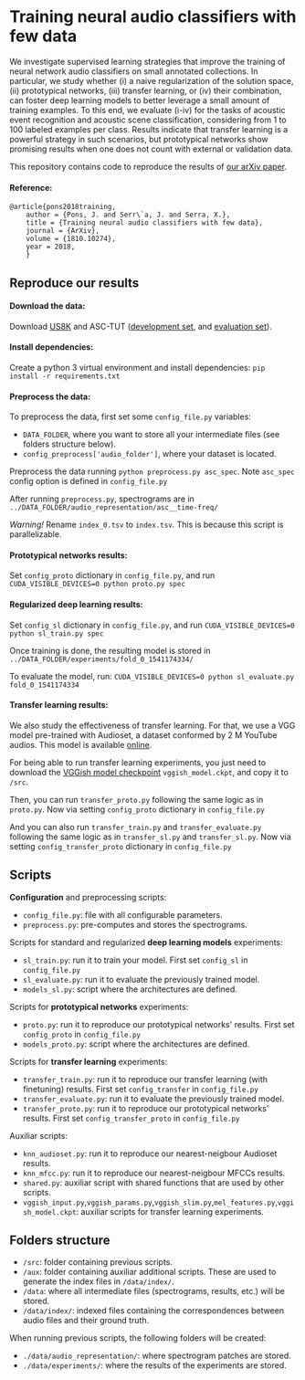 # Training neural audio classifiers with few data

We investigate supervised learning strategies that improve the training of neural network audio classifiers on small annotated collections. In particular, we study whether (i) a naive regularization of the solution space, (ii) prototypical networks, (iii) transfer learning, or (iv) their combination, can foster deep learning models to better leverage a small amount of training examples. To this end, we evaluate (i-iv) for the tasks of acoustic event recognition and acoustic scene classification, considering from 1 to 100 labeled examples per class. Results indicate that transfer learning is a powerful strategy in such scenarios, but prototypical networks show promising results when one does not count with external or validation data. 

This repository contains code to reproduce the results of [our arXiv paper](https://arxiv.org/abs/1810.10274).

#### Reference:
```
@article{pons2018training,
    author = {Pons, J. and Serr\`a, J. and Serra, X.},
    title = {Training neural audio classifiers with few data},
    journal = {ArXiv},
    volume = {1810.10274},
    year = 2018,
    }
```

## Reproduce our results

#### Download the data:
Download [US8K](https://urbansounddataset.weebly.com/urbansound8k.html) and ASC-TUT ([development set](https://zenodo.org/record/400515#.W9n2UtGdZhE), and [evaluation set](https://zenodo.org/record/1040168#.W9n2jNGdZhE)).

#### Install dependencies:
Create a python 3 virtual environment and install dependencies: `pip install -r requirements.txt`

#### Preprocess the data:
To preprocess the data, first set some `config_file.py` variables:
- `DATA_FOLDER`, where you want to store all your intermediate files (see folders structure below).
- `config_preprocess['audio_folder']`, where your dataset is located.

Preprocess the data running `python preprocess.py asc_spec`. Note `asc_spec` config option is defined in `config_file.py`

After running `preprocess.py`, spectrograms are in `../DATA_FOLDER/audio_representation/asc__time-freq/`

_*Warning!*_ Rename `index_0.tsv` to `index.tsv`. This is because this script is parallelizable.

#### Prototypical networks results:

Set `config_proto` dictionary in `config_file.py`, and run `CUDA_VISIBLE_DEVICES=0 python proto.py spec`

#### Regularized deep learning results:

Set `config_sl` dictionary in `config_file.py`, and run `CUDA_VISIBLE_DEVICES=0 python sl_train.py spec`

Once training is done, the resulting model is stored in `../DATA_FOLDER/experiments/fold_0_1541174334/`

To evaluate the model, run: `CUDA_VISIBLE_DEVICES=0 python sl_evaluate.py fold_0_1541174334`

#### Transfer learning results:
We also study the effectiveness of transfer learning. For that, we use a VGG model pre-trained with Audioset, a dataset conformed by 2 M YouTube audios. This model is available [online](https://github.com/tensorflow/models/tree/master/research/audioset).

For being able to run transfer learning experiments, you just need to download the [VGGish model checkpoint](https://storage.googleapis.com/audioset/vggish_model.ckpt) `vggish_model.ckpt`, and copy it to `/src`.

Then, you can run `transfer_proto.py` following the same logic as in `proto.py`. Now via setting `config_proto` dictionary in `config_file.py`

And you can also run `transfer_train.py` and `transfer_evaluate.py` following the same logic as in `transfer_sl.py` and `transfer_sl.py`. Now via setting `config_transfer_proto` dictionary in `config_file.py`

## Scripts

**Configuration** and preprocessing scripts:
- `config_file.py`: file with all configurable parameters.
- `preprocess.py`: pre-computes and stores the spectrograms.

Scripts for standard and regularized **deep learning models** experiments:
- `sl_train.py`: run it to train your model. First set `config_sl` in `config_file.py`
- `sl_evaluate.py`: run it to evaluate the previously trained model.
- `models_sl.py`: script where the architectures are defined.

Scripts for **prototypical networks** experiments:
- `proto.py`: run it to reproduce our prototypical networks' results. First set `config_proto` in `config_file.py`
- `models_proto.py`: script where the architectures are defined.

Scripts for **transfer learning** experiments:
- `transfer_train.py`: run it to reproduce our transfer learning (with finetuning) results. First set `config_transfer` in `config_file.py`
- `transfer_evaluate.py`: run it to evaluate the previously trained model.
- `transfer_proto.py`: run it to reproduce our prototypical networks' results. First set `config_transfer_proto` in `config_file.py`

Auxiliar scripts:
- `knn_audioset.py`: run it to reproduce our nearest-neigbour Audioset results.
- `knn_mfcc.py`: run it to reproduce our nearest-neigbour MFCCs results.
- `shared.py`: auxiliar script with shared functions that are used by other scripts.
- `vggish_input.py`,`vggish_params.py`,`vggish_slim.py`,`mel_features.py`,`vggish_model.ckpt`: auxiliar scripts for transfer learning experiments.

## Folders structure

- `/src`: folder containing previous scripts.
- `/aux`: folder containing auxiliar additional scripts. These are used to generate the index files in `/data/index/`.
- `/data`: where all intermediate files (spectrograms, results, etc.) will be stored. 
- `/data/index/`: indexed files containing the correspondences between audio files and their ground truth.

When running previous scripts, the following folders will be created:
- `./data/audio_representation/`: where spectrogram patches are stored.
- `./data/experiments/`: where the results of the experiments are stored.
